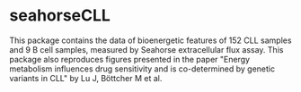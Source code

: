 # seahorseCLL
This package contains the data of bioenergetic features of 152 CLL samples and 9 B cell samples, measured by Seahorse extracellular flux assay. This package also reproduces figures presented in the paper "Energy metabolism influences drug sensitivity and is co-determined by genetic variants in CLL" by Lu J, Böttcher M et al.
